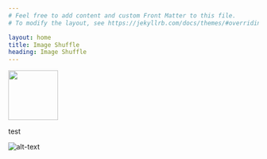 ```yaml
---
# Feel free to add content and custom Front Matter to this file.
# To modify the layout, see https://jekyllrb.com/docs/themes/#overriding-theme-defaults

layout: home
title: Image Shuffle
heading: Image Shuffle
---
```


<img src="https://github.com/PlatosTwin/Image-shuffle/blob/main/docs/assets/Montauk.jpg" width="100" />

test

![alt-text](/assets/Montauk.jpg) <!-- .element height="50%" width="50%" -->
